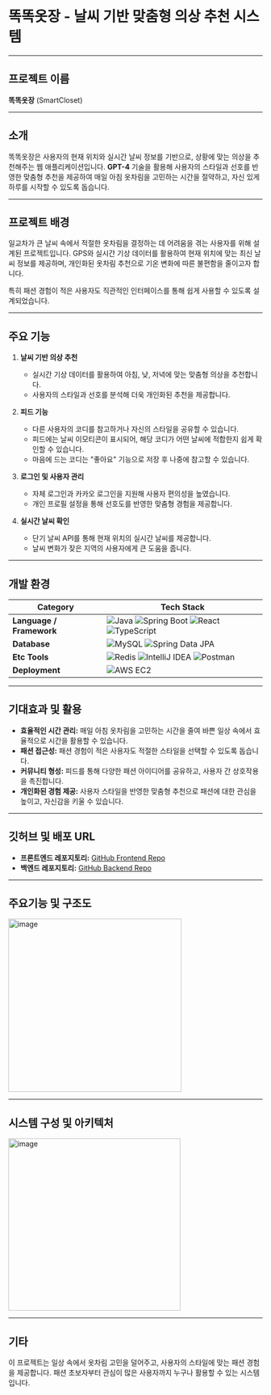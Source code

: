 # 똑똑옷장 - 날씨 기반 맞춤형 의상 추천 시스템

---

## 프로젝트 이름
**똑똑옷장** (SmartCloset)

---

## 소개
똑똑옷장은 사용자의 현재 위치와 실시간 날씨 정보를 기반으로, 상황에 맞는 의상을 추천해주는 웹 애플리케이션입니다. **GPT-4** 기술을 활용해 사용자의 스타일과 선호를 반영한 맞춤형 추천을 제공하여 매일 아침 옷차림을 고민하는 시간을 절약하고, 자신 있게 하루를 시작할 수 있도록 돕습니다.

---

## 프로젝트 배경
일교차가 큰 날씨 속에서 적절한 옷차림을 결정하는 데 어려움을 겪는 사용자를 위해 설계된 프로젝트입니다. GPS와 실시간 기상 데이터를 활용하여 현재 위치에 맞는 최신 날씨 정보를 제공하며, 개인화된 옷차림 추천으로 기온 변화에 따른 불편함을 줄이고자 합니다. 

특히 패션 경험이 적은 사용자도 직관적인 인터페이스를 통해 쉽게 사용할 수 있도록 설계되었습니다.

---

## 주요 기능
1. **날씨 기반 의상 추천**  
   - 실시간 기상 데이터를 활용하여 아침, 낮, 저녁에 맞는 맞춤형 의상을 추천합니다.
   - 사용자의 스타일과 선호를 분석해 더욱 개인화된 추천을 제공합니다.

2. **피드 기능**  
   - 다른 사용자의 코디를 참고하거나 자신의 스타일을 공유할 수 있습니다.  
   - 피드에는 날씨 이모티콘이 표시되어, 해당 코디가 어떤 날씨에 적합한지 쉽게 확인할 수 있습니다.  
   - 마음에 드는 코디는 "좋아요" 기능으로 저장 후 나중에 참고할 수 있습니다.

3. **로그인 및 사용자 관리**  
   - 자체 로그인과 카카오 로그인을 지원해 사용자 편의성을 높였습니다.  
   - 개인 프로필 설정을 통해 선호도를 반영한 맞춤형 경험을 제공합니다.

4. **실시간 날씨 확인**  
   - 단기 날씨 API를 통해 현재 위치의 실시간 날씨를 제공합니다.  
   - 날씨 변화가 잦은 지역의 사용자에게 큰 도움을 줍니다.

---

## 개발 환경

| Category              | Tech Stack |
|-----------------------|------------|
| **Language / Framework** | ![Java](https://img.shields.io/badge/Java-007396?style=flat-square&logo=java&logoColor=white) ![Spring Boot](https://img.shields.io/badge/Spring%20Boot-6DB33F?style=flat-square&logo=springboot&logoColor=white) ![React](https://img.shields.io/badge/React-61DAFB?style=flat-square&logo=react&logoColor=black) ![TypeScript](https://img.shields.io/badge/TypeScript-3178C6?style=flat-square&logo=typescript&logoColor=white) |
| **Database**          | ![MySQL](https://img.shields.io/badge/MySQL-4479A1?style=flat-square&logo=mysql&logoColor=white) ![Spring Data JPA](https://img.shields.io/badge/Spring%20JPA-6DB33F?style=flat-square&logo=spring&logoColor=white) |
| **Etc Tools**         | ![Redis](https://img.shields.io/badge/Redis-DC382D?style=flat-square&logo=redis&logoColor=white) ![IntelliJ IDEA](https://img.shields.io/badge/IntelliJ%20IDEA-000000?style=flat-square&logo=intellijidea&logoColor=white) ![Postman](https://img.shields.io/badge/Postman-FF6C37?style=flat-square&logo=postman&logoColor=white) |
| **Deployment**        | ![AWS EC2](https://img.shields.io/badge/AWS%20EC2-FF9900?style=flat-square&logo=amazonaws&logoColor=white) |

---

## 기대효과 및 활용
- **효율적인 시간 관리:** 매일 아침 옷차림을 고민하는 시간을 줄여 바쁜 일상 속에서 효율적으로 시간을 활용할 수 있습니다.  
- **패션 접근성:** 패션 경험이 적은 사용자도 적절한 스타일을 선택할 수 있도록 돕습니다.  
- **커뮤니티 형성:** 피드를 통해 다양한 패션 아이디어를 공유하고, 사용자 간 상호작용을 촉진합니다.  
- **개인화된 경험 제공:** 사용자 스타일을 반영한 맞춤형 추천으로 패션에 대한 관심을 높이고, 자신감을 키울 수 있습니다.

---

## 깃허브 및 배포 URL
- **프론트엔드 레포지토리:** [GitHub Frontend Repo](https://github.com/OSP-smartcloset/Frontend-repo)  
- **백엔드 레포지토리:** [GitHub Backend Repo](https://github.com/OSP-smartcloset/Backend_repo) 

---

## 주요기능 및 구조도
<img width="343" alt="image" src="https://github.com/user-attachments/assets/8620a032-8010-4795-92ac-f449160a2605">


---

## 시스템 구성 및 아키텍처
<img width="341" alt="image" src="https://github.com/user-attachments/assets/3a04634b-43b9-4c4a-b1f5-a4db03619e3f">


---


## 기타
이 프로젝트는 일상 속에서 옷차림 고민을 덜어주고, 사용자의 스타일에 맞는 패션 경험을 제공합니다. 패션 초보자부터 관심이 많은 사용자까지 누구나 활용할 수 있는 시스템입니다. 
